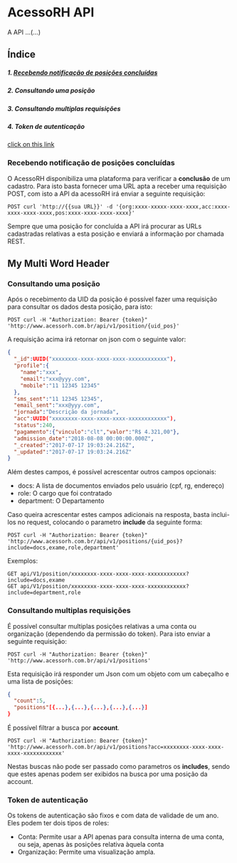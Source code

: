 # AcessoRH API

A API ...(...)

## Índice

##### 1. [**Recebendo notificação de posições concluídas**](#recebendo-notificação-de-posições-concluídas)
##### 2. **Consultando uma posição**
##### 3. **Consultando multiplas requisições**
##### 4. **Token de autenticação**

[click on this link](#my-multi-word-header)


### Recebendo notificação de posições concluídas

O AcessoRH disponibiliza uma plataforma para verificar a **conclusão** de um cadastro.
Para isto basta fornecer uma URL apta a receber uma requisição POST, com isto a API da acessoRH irá enviar a seguinte requisição:

```
POST curl 'http://{{sua URL}}' -d '{org:xxxx-xxxxx-xxxx-xxxx,acc:xxxx-xxxx-xxxx-xxxx,pos:xxxx-xxxx-xxxx-xxxx}'
```

Sempre que uma posição for concluída a API irá procurar as URLs cadastradas relativas a esta posição e enviará a informação por chamada REST.

## My Multi Word Header

### Consultando uma posição

Após o recebimento da UID da posição é possível fazer uma requisição para consultar os dados desta posição, para isto:

```
POST curl -H "Authorization: Bearer {token}" 'http://www.acessorh.com.br/api/v1/position/{uid_pos}'
```

A requisição acima irá retornar on json com o seguinte valor:

```json
{
  "_id":UUID("xxxxxxxx-xxxx-xxxx-xxxx-xxxxxxxxxxxx"),
  "profile":{
    "name":"xxx",
    "email":"xxx@yyy.com",
    "mobile":"11 12345 12345"
  },
  "sms_sent":"11 12345 12345",
  "email_sent":"xxx@yyy.com",
  "jornada":"Descrição da jornada",
  "acc":UUID("xxxxxxxx-xxxx-xxxx-xxxx-xxxxxxxxxxxx"),
  "status":240,
  "pagamento":{"vinculo":"clt","valor":"R$ 4.321,00"},
  "admission_date":"2018-08-08 00:00:00.000Z",
  "_created":"2017-07-17 19:03:24.216Z",
  "_updated":"2017-07-17 19:03:24.216Z"
}
```

Além destes campos, é possível acrescentar outros campos opcionais:

- docs: A lista de documentos enviados pelo usuário (cpf, rg, endereço)
- role: O cargo que foi contratado
- department: O Departamento

Caso queira acrescentar estes campos adicionais na resposta, basta inclui-los no request, colocando o parametro **include** da seguinte forma:

```
POST curl -H "Authorization: Bearer {token}" 'http://www.acessorh.com.br/api/v1/positions/{uid_pos}?include=docs,exame,role,department'
```

Exemplos:

```
GET api/V1/position/xxxxxxxx-xxxx-xxxx-xxxx-xxxxxxxxxxxx?include=docs,exame
GET api/V1/position/xxxxxxxx-xxxx-xxxx-xxxx-xxxxxxxxxxxx?include=department,role
```

### Consultando multiplas requisições

É possível consultar multiplas posições relativas a uma conta ou organização (dependendo da permissão do token). Para isto enviar a seguinte requisição:

```
POST curl -H "Authorization: Bearer {token}" 'http://www.acessorh.com.br/api/v1/positions'
```

Esta requisição irá responder um Json com um objeto com um cabeçalho e uma lista de posições:

```json
{
  "count":5,
  "positions"[{...},{...},{...},{...},{...}]
}
```
É possível filtrar a busca por **account**.

```
POST curl -H "Authorization: Bearer {token}" 'http://www.acessorh.com.br/api/v1/positions?acc=xxxxxxxx-xxxx-xxxx-xxxx-xxxxxxxxxxxx'
```

Nestas buscas não pode ser passado como parametros os **includes**, sendo que estes apenas podem ser exibidos na busca por uma posição da account.

### Token de autenticação

Os tokens de autenticação são fixos e com data de validade de um ano. Eles podem ter dois tipos de roles:

- Conta: Permite usar a API apenas para consulta interna de uma conta, ou seja, apenas às posições relativa àquela conta
- Organização: Permite uma visualização ampla.
